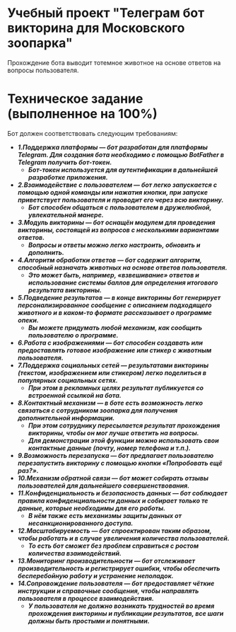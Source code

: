 # Учебный проект "Телеграм бот викторина для Московского зоопарка" 

Прохождение бота выводит тотемное животное на основе ответов на вопросы пользователя.

# Техническое задание (выполненное на 100%)
Бот должен соответствовать следующим требованиям:

+ ***1.Поддержка платформы — бот разработан для платформы Telegram. Для создания бота необходимо с помощью BotFather в Telegram получить бот-токен.***
  + ***Бот-токен используется для аутентификации в дальнейшей разработке приложения.***
+ ***2.Взаимодействие с пользователем — бот легко запускается с помощью одной команды или нажатия кнопки, при запуске приветствует пользователя и проводит его через всю викторину.***
  + ***Бот способен общаться с пользователем в дружелюбной, увлекательной манере.***
+ ***3.Модуль викторины — бот оснащён модулем для проведения викторины, состоящей из вопросов с несколькими вариантами ответов.***
  + ***Вопросы и ответы можно легко настроить, обновить и дополнить.***
+ ***4.Алгоритм обработки ответов — бот содержит алгоритм, способный назначать животных на основе ответов пользователя.*** 
  + ***Это может быть, например, «взвешивание» ответов и использование системы баллов для определения итогового результата викторины.***
+ ***5.Подведение результатов — в конце викторины бот генерирует персонализированное сообщение с описанием подходящего животного и в каком-то формате рассказывает о программе опеки.*** 
  + ***Вы можете придумать любой механизм, как сообщить пользователю о программе.***
+ ***6.Работа с изображениями — бот способен создавать или предоставлять готовое изображение или стикер с животным пользователя.***
+ ***7.Поддержка социальных сетей — результатами викторины (текстом, изображением или стикером) легко поделиться в популярных социальных сетях.***
  + ***При этом в рекламных целях результат публикуется со встроенной ссылкой на бота.***
+ ***8.Контактный механизм — в боте есть возможность легко связаться с сотрудником зоопарка для получения дополнительной информации.***
  + ***При этом сотруднику пересылается результат прохождения викторины, чтобы он мог лучше ответить на вопросы.***
  + ***Для демонстрации этой функции можно использовать свои контактные данные (почту, номер телефона и т.п.).***
+ ***9.Возможность перезапуска — бот предлагает пользователю перезапустить викторину с помощью кнопки «Попробовать ещё раз?».***
+ ***10.Механизм обратной связи — бот может собирать отзывы пользователей для дальнейшего совершенствования.***
+ ***11.Конфиденциальность и безопасность данных — бот соблюдает правила конфиденциальности данных и собирает только те данные, которые необходимы для его работы.***
   + ***В нём также есть механизмы защиты данных от несанкционированного доступа.***
+ ***12.Масштабируемость — бот спроектирован таким образом, чтобы работать и в случае увеличения количества пользователей.***
   + ***То есть бот сможет без проблем справиться с ростом количества взаимодействий.***
+ ***13.Мониторинг производительности — бот отслеживает производительность и регистрирует ошибки, чтобы обеспечить бесперебойную работу и устранение неполадок.***
+ ***14.Сопровождение пользователя — бот предоставляет чёткие инструкции и справочные сообщения, чтобы направлять пользователя в процессе взаимодействия.***
   + ***У пользователя не должно возникать трудностей во время прохождения викторины и публикации результатов, все шаги должны быть простыми и понятными.***
   
